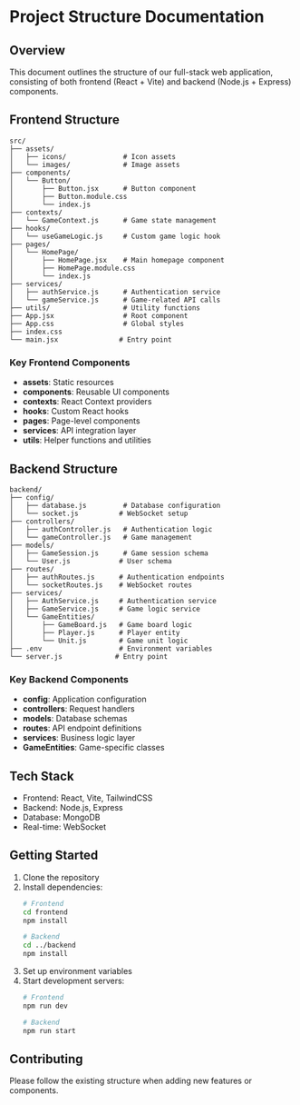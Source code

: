 # Project Structure Documentation

## Overview
This document outlines the structure of our full-stack web application, consisting of both frontend (React + Vite) and backend (Node.js + Express) components.

## Frontend Structure
```plaintext
src/
├── assets/
│   ├── icons/              # Icon assets
│   └── images/             # Image assets
├── components/
│   └── Button/
│       ├── Button.jsx      # Button component
│       ├── Button.module.css
│       └── index.js
├── contexts/
│   └── GameContext.js      # Game state management
├── hooks/
│   └── useGameLogic.js     # Custom game logic hook
├── pages/
│   └── HomePage/
│       ├── HomePage.jsx    # Main homepage component
│       ├── HomePage.module.css
│       └── index.js
├── services/
│   ├── authService.js      # Authentication service
│   └── gameService.js      # Game-related API calls
├── utils/                  # Utility functions
├── App.jsx                 # Root component
├── App.css                 # Global styles
├── index.css              
└── main.jsx               # Entry point
```

### Key Frontend Components
- **assets**: Static resources
- **components**: Reusable UI components
- **contexts**: React Context providers
- **hooks**: Custom React hooks
- **pages**: Page-level components
- **services**: API integration layer
- **utils**: Helper functions and utilities

## Backend Structure
```plaintext
backend/
├── config/
│   ├── database.js         # Database configuration
│   └── socket.js          # WebSocket setup
├── controllers/
│   ├── authController.js   # Authentication logic
│   └── gameController.js   # Game management
├── models/
│   ├── GameSession.js      # Game session schema
│   └── User.js            # User schema
├── routes/
│   ├── authRoutes.js      # Authentication endpoints
│   └── socketRoutes.js    # WebSocket routes
├── services/
│   ├── AuthService.js     # Authentication service
│   ├── GameService.js     # Game logic service
│   └── GameEntities/
│       ├── GameBoard.js   # Game board logic
│       ├── Player.js      # Player entity
│       └── Unit.js        # Game unit logic
├── .env                   # Environment variables
└── server.js             # Entry point
```

### Key Backend Components
- **config**: Application configuration
- **controllers**: Request handlers
- **models**: Database schemas
- **routes**: API endpoint definitions
- **services**: Business logic layer
- **GameEntities**: Game-specific classes

## Tech Stack
- Frontend: React, Vite, TailwindCSS
- Backend: Node.js, Express
- Database: MongoDB
- Real-time: WebSocket

## Getting Started
1. Clone the repository
2. Install dependencies:
   ```bash
   # Frontend
   cd frontend
   npm install

   # Backend
   cd ../backend
   npm install
   ```
3. Set up environment variables
4. Start development servers:
   ```bash
   # Frontend
   npm run dev

   # Backend
   npm run start
   ```

## Contributing
Please follow the existing structure when adding new features or components.
